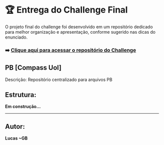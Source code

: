 # 🏆 Entrega do Challenge Final

O projeto final do challenge foi desenvolvido em um repositório dedicado para melhor organização e apresentação, conforme sugerido nas dicas do enunciado.

### ➡️ **[Clique aqui para acessar o repositório do Challenge](https://github.com/lucas-gb/challenge-final)**

## PB [Compass Uol]

Descrição:
Repositório centralizado para arquivos PB


## Estrutura:
**Em construção...**


---

## Autor:

**Lucas ~GB** 
